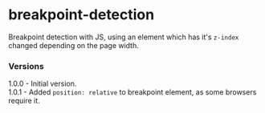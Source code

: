 # breakpoint-detection

Breakpoint detection with JS, using an element which has it's `z-index` changed depending on the page width.

### Versions

1.0.0 - Initial version.<br />
1.0.1 - Added `position: relative` to breakpoint element, as some browsers require it.
